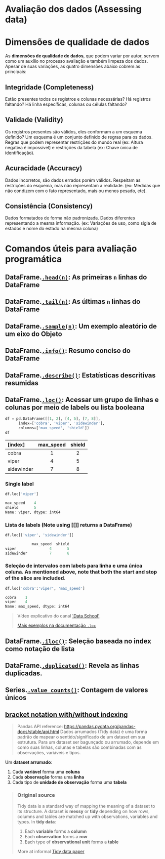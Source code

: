 # Avaliação dos dados (Assessing data)

# Dimensões de qualidade de dados

As **dimensões de qualidade de dados**, que podem variar por autor, servem como um auxílio no processo avaliação e também limpeza dos dados. Apesar de suas variações, as quatro dimensões abaixo cobrem as principais:

## Integridade (Completeness)
Estão presentes todos os registros e colunas necessárias? Há registros faltando? Há linha específicas, colunas ou células faltando? 

## Validade (Validity)
Os registros presentes são válidos, eles conformam a um esquema definido? Um esquema é um conjunto definido de regras para os dados. Regras que podem representar restrições do mundo real (ex: Altura negativa é impossível) e restrições da tabela (ex: Chave única de identificação).

## Acuracidade (Accuracy)
Dados incorretos, são dados errados porém válidos. Respeitam as restrições do esquema, mas não representam a realidade. (ex: Medidas que não condizem com o fato representado, mais ou menos pesado, etc).

## Consistência (Consistency)
Dados formatados de forma não padronizada. Dados diferentes representando a mesma informação. (ex: Variações de uso, como sigla de estados e nome do estado na mesma coluna)

# Comandos úteis para avaliação programática
## DataFrame.[**`.head(n)`**](https://pandas.pydata.org/pandas-docs/stable/reference/api/pandas.DataFrame.head.html#pandas.DataFrame.head): As primeiras `n` linhas do DataFrame 
## DataFrame.[**`.tail(n)`**](https://pandas.pydata.org/pandas-docs/stable/reference/api/pandas.DataFrame.tail.html#pandas.DataFrame.tail): As últimas `n` linhas do DataFrame
## DataFrame.[**`.sample(n)`**](https://pandas.pydata.org/pandas-docs/stable/reference/api/pandas.DataFrame.sample.html#pandas.DataFrame.sample): Um exemplo aleatório de um eixo do Objeto
## DataFrame.[**`.info()`**](https://pandas.pydata.org/pandas-docs/stable/reference/api/pandas.DataFrame.info.html#pandas.DataFrame.info): Resumo conciso do DataFrame
## DataFrame.[**`.describe()`**](): Estatísticas descritivas resumidas
## DataFrame.[**`.loc()`**](): Acessar um grupo de linhas e colunas por meio de labels ou lista booleana
```python
df = pd.DataFrame([[1, 2], [4, 5], [7, 8]],
      index=['cobra', 'viper', 'sidewinder'],
      columns=['max_speed', 'shield'])
df
```

|[index]           | max_speed | shield  |
| :---      | :---:     | :---:   |
|cobra      |        1  | 2       |
|viper      |        4  | 5       |
|sidewinder |        7  | 8       |

### Single label
```python 
df.loc['viper']

max_speed    4
shield       5
Name: viper, dtype: int64
```

### Lista de labels (Note using [[]] returns a DataFrame)
```python
df.loc[['viper', 'sidewinder']]

            max_speed  shield
viper               4       5
sidewinder          7       8
```
### Seleção de intervalos com labels para linha e uma única coluna. As mentioned above, note that both the start and stop of the slice are included.
```python
df.loc['cobra':'viper', 'max_speed']

cobra    1
viper    4
Name: max_speed, dtype: int64
```
> Vídeo explicativo do canal ['Data School'](https://www.youtube.com/watch?v=xvpNA7bC8cs)
>
> [Mais exemplos na documentação `.loc`](https://pandas.pydata.org/pandas-docs/stable/reference/api/pandas.DataFrame.loc.html#pandas.DataFrame.loc)


## DataFrame.[**`.iloc()`**](https://pandas.pydata.org/pandas-docs/stable/reference/api/pandas.DataFrame.iloc.html#pandas.DataFrame.iloc): Seleção baseada no index como notação de lista
## DataFrame.[**`.duplicated()`**](): Revela as linhas duplicadas.
## Series.[**`.value_counts()`**](): Contagem de valores únicos
## [**bracket notation with/without indexing**]()

> Pandas API reference: https://pandas.pydata.org/pandas-docs/stable/api.html
Dados arrumados (Tidy data) é uma forma padrão de mapear o sentido/significado de um dataset em sua estrutura. Para um dataset ser bagunçado ou arrumado, depende em como suas linhas, colunas e tabelas são combinadas com as observações, variáveis e tipos. 

Um **dataset arrumado**:

1. Cada **variável** forma uma **coluna**
2. Cada **observação** forma uma **linha**
3. Cada tipo de **unidade de observação** forma uma **tabela**

> ### Original source
> Tidy data is a standard way of mapping the meaning of a dataset to its structure. A dataset is **messy** or **tidy** depending on how rows, columns and tables are matched up with observations, variables and types. 
> In **tidy data**:
> 1. Each **variable** forms a **column**
> 2. Each **observation** forms a **row**
> 3. Each type of **observational unit** forms a **table**
>
> More at informal [Tidy data paper](https://cran.r-project.org/web/packages/tidyr/vignettes/tidy-data.html)
>

